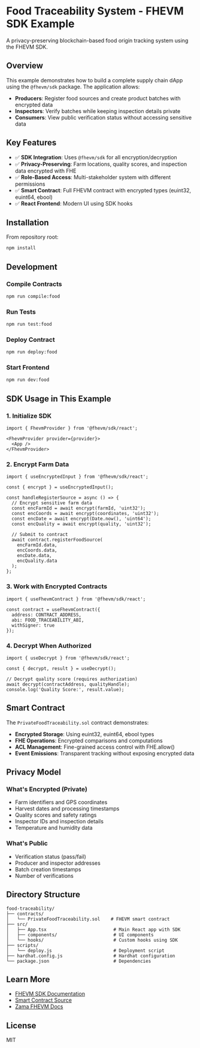 # Food Traceability System - FHEVM SDK Example

A privacy-preserving blockchain-based food origin tracking system using the FHEVM SDK.

## Overview

This example demonstrates how to build a complete supply chain dApp using the `@fhevm/sdk` package. The application allows:

- **Producers**: Register food sources and create product batches with encrypted data
- **Inspectors**: Verify batches while keeping inspection details private
- **Consumers**: View public verification status without accessing sensitive data

## Key Features

- ✅ **SDK Integration**: Uses `@fhevm/sdk` for all encryption/decryption
- ✅ **Privacy-Preserving**: Farm locations, quality scores, and inspection data encrypted with FHE
- ✅ **Role-Based Access**: Multi-stakeholder system with different permissions
- ✅ **Smart Contract**: Full FHEVM contract with encrypted types (euint32, euint64, ebool)
- ✅ **React Frontend**: Modern UI using SDK hooks

## Installation

From repository root:

```bash
npm install
```

## Development

### Compile Contracts

```bash
npm run compile:food
```

### Run Tests

```bash
npm run test:food
```

### Deploy Contract

```bash
npm run deploy:food
```

### Start Frontend

```bash
npm run dev:food
```

## SDK Usage in This Example

### 1. Initialize SDK

```tsx
import { FhevmProvider } from '@fhevm/sdk/react';

<FhevmProvider provider={provider}>
  <App />
</FhevmProvider>
```

### 2. Encrypt Farm Data

```tsx
import { useEncryptedInput } from '@fhevm/sdk/react';

const { encrypt } = useEncryptedInput();

const handleRegisterSource = async () => {
  // Encrypt sensitive farm data
  const encFarmId = await encrypt(farmId, 'uint32');
  const encCoords = await encrypt(coordinates, 'uint32');
  const encDate = await encrypt(Date.now(), 'uint64');
  const encQuality = await encrypt(quality, 'uint32');

  // Submit to contract
  await contract.registerFoodSource(
    encFarmId.data,
    encCoords.data,
    encDate.data,
    encQuality.data
  );
};
```

### 3. Work with Encrypted Contracts

```tsx
import { useFhevmContract } from '@fhevm/sdk/react';

const contract = useFhevmContract({
  address: CONTRACT_ADDRESS,
  abi: FOOD_TRACEABILITY_ABI,
  withSigner: true
});
```

### 4. Decrypt When Authorized

```tsx
import { useDecrypt } from '@fhevm/sdk/react';

const { decrypt, result } = useDecrypt();

// Decrypt quality score (requires authorization)
await decrypt(contractAddress, qualityHandle);
console.log('Quality Score:', result.value);
```

## Smart Contract

The `PrivateFoodTraceability.sol` contract demonstrates:

- **Encrypted Storage**: Using euint32, euint64, ebool types
- **FHE Operations**: Encrypted comparisons and computations
- **ACL Management**: Fine-grained access control with FHE.allow()
- **Event Emissions**: Transparent tracking without exposing encrypted data

## Privacy Model

### What's Encrypted (Private)

- Farm identifiers and GPS coordinates
- Harvest dates and processing timestamps
- Quality scores and safety ratings
- Inspector IDs and inspection details
- Temperature and humidity data

### What's Public

- Verification status (pass/fail)
- Producer and inspector addresses
- Batch creation timestamps
- Number of verifications

## Directory Structure

```
food-traceability/
├── contracts/
│   └── PrivateFoodTraceability.sol    # FHEVM smart contract
├── src/
│   ├── App.tsx                         # Main React app with SDK
│   ├── components/                     # UI components
│   └── hooks/                          # Custom hooks using SDK
├── scripts/
│   └── deploy.js                       # Deployment script
├── hardhat.config.js                   # Hardhat configuration
└── package.json                        # Dependencies
```

## Learn More

- [FHEVM SDK Documentation](../../packages/fhevm-sdk/README.md)
- [Smart Contract Source](./contracts/PrivateFoodTraceability.sol)
- [Zama FHEVM Docs](https://docs.zama.ai)

## License

MIT
